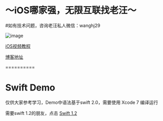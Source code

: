 # ～iOS哪家强，无限互联找老汪～
#如有技术问题，咨询老汪私人微信：wanghj29

![image](http://avatar.csdn.net/0/E/4/1_cococoolwhj.jpg)


[iOS视频教程](http://www.iphonetrain.com/video/)

[博客地址](http://blog.csdn.net/jaywon)

==========
# Swift Demo
仅供大家参考学习，Demo中语法基于swift 2.0，需要使用 Xcode 7 编译运行

需要swift 1.2的朋友，点击 [Swift 1.2](https://github.com/jaywhj/Swift)
